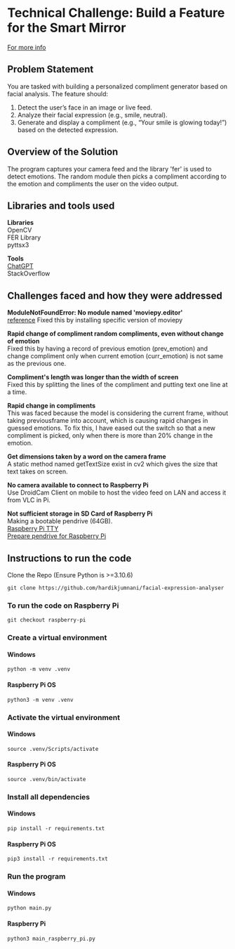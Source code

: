 # Technical Challenge: Build a Feature for the Smart Mirror

[For more info](https://docs.google.com/document/d/1V6fS0x77ThQfvjP7TFSBcTVrIYgCKFowFTQO0VWNbeM/edit?tab=t.0#heading=h.vx7skgheux9k)

## Problem Statement
You are tasked with building a personalized compliment generator based on facial analysis. The feature should:
1. Detect the user’s face in an image or live feed.
2. Analyze their facial expression (e.g., smile, neutral).
3. Generate and display a compliment (e.g., “Your smile is glowing today!”) based on the detected expression.

## Overview of the Solution
The program captures your camera feed and the library 'fer' is used to detect emotions. The random module then picks a compliment according to the emotion and compliments the user on the video output.

## Libraries and tools used
**Libraries**  
OpenCV  
FER Library  
pyttsx3  

**Tools**  
[ChatGPT](https://chatgpt.com/share/67592122-6a88-8013-b563-d57f5a1af674)  
StackOverflow  


## Challenges faced and how they were addressed
**ModuleNotFoundError: No module named 'moviepy.editor'**  
[reference](https://stackoverflow.com/questions/41923492/cant-import-moviepy-editor)
Fixed this by installing specific version of moviepy

**Rapid change of compliment random compliments, even without change of emotion**  
Fixed this by having a record of previous emotion (prev_emotion) and change compliment only when current emotion (curr_emotion) is not same as the previous one.

**Compliment's length was longer than the width of screen**  
Fixed this by splitting the lines of the compliment and putting text one line at a time.

**Rapid change in compliments**  
This was faced because the model is considering the current frame, without taking previousframe into account, which is causing rapid changes in guessed emotions. To fix this, I have eased out the switch so that a new compliment is picked, only when there is more than 20% change in the emotion.

**Get dimensions taken by a word on the camera frame**  
A static method named getTextSize exist in cv2 which gives the size that text takes on screen.

**No camera available to connect to Raspberry Pi**  
Use DroidCam Client on mobile to host the video feed on LAN and access it from VLC in Pi.

**Not sufficient storage in SD Card of Raspberry Pi**  
Making a bootable pendrive (64GB).  
[Raspberry Pi TTY](https://medium.com/tech-notes-and-geek-stuff/raspberrypi-5-your-tty-desktop-computer-7e1a05e2515c)  
[Prepare pendrive for Raspberry Pi](https://ubuntu.com/tutorials/how-to-install-ubuntu-on-your-raspberry-pi#2-prepare-the-sd-card)


## Instructions to run the code
Clone the Repo (Ensure Python is >=3.10.6)
```
git clone https://github.com/hardikjumnani/facial-expression-analyser
```

### To run the code on Raspberry Pi
```
git checkout raspberry-pi
```

### Create a virtual environment
#### Windows
```
python -m venv .venv
```

#### Raspberry Pi OS
```
python3 -m venv .venv
```

### Activate the virtual environment
#### Windows
```
source .venv/Scripts/activate
```

#### Raspberry Pi OS
```
source .venv/bin/activate
```

### Install all dependencies
#### Windows
```
pip install -r requirements.txt
```

#### Raspberry Pi OS
```
pip3 install -r requirements.txt
```

### Run the program
#### Windows
```
python main.py
```

#### Raspberry Pi
```
python3 main_raspberry_pi.py
```